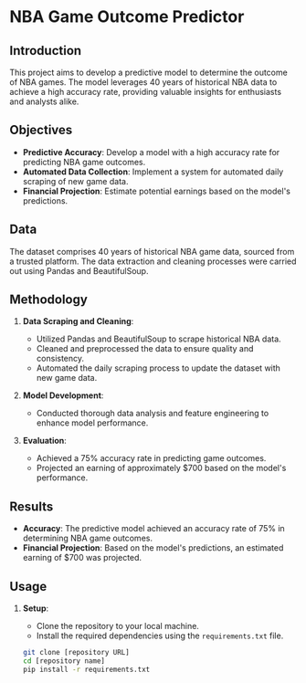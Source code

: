 # NBA Game Outcome Predictor

## Introduction
This project aims to develop a predictive model to determine the outcome of NBA games. The model leverages 40 years of historical NBA data to achieve a high accuracy rate, providing valuable insights for enthusiasts and analysts alike.

## Objectives
- **Predictive Accuracy**: Develop a model with a high accuracy rate for predicting NBA game outcomes.
- **Automated Data Collection**: Implement a system for automated daily scraping of new game data.
- **Financial Projection**: Estimate potential earnings based on the model's predictions.

## Data
The dataset comprises 40 years of historical NBA game data, sourced from a trusted platform. The data extraction and cleaning processes were carried out using Pandas and BeautifulSoup.

## Methodology
1. **Data Scraping and Cleaning**:
   - Utilized Pandas and BeautifulSoup to scrape historical NBA data.
   - Cleaned and preprocessed the data to ensure quality and consistency.
   - Automated the daily scraping process to update the dataset with new game data.

2. **Model Development**:
   - Conducted thorough data analysis and feature engineering to enhance model performance.

3. **Evaluation**:
   - Achieved a 75% accuracy rate in predicting game outcomes.
   - Projected an earning of approximately $700 based on the model's performance.

## Results
- **Accuracy**: The predictive model achieved an accuracy rate of 75% in determining NBA game outcomes.
- **Financial Projection**: Based on the model's predictions, an estimated earning of $700 was projected.

## Usage
1. **Setup**:
   - Clone the repository to your local machine.
   - Install the required dependencies using the `requirements.txt` file.

   ```bash
   git clone [repository URL]
   cd [repository name]
   pip install -r requirements.txt
